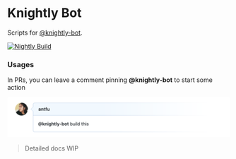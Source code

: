 # Knightly Bot

Scripts for [@knightly-bot](https://github.com/knightly-bot).

[![Nightly Build](https://github.com/knightlyjs/knightly/blob/main/res/badge.svg?raw=true)](https://github.com/knightlyjs/knightly)


### Usages

In PRs, you can leave a comment pinning **@knightly-bot** to start some action

![](img/pinning.png)

> Detailed docs WIP
